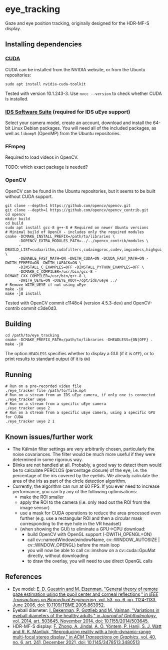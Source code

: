 # eye_tracking

Gaze and eye position tracking, originally designed for the HDR-MF-S display.

## Installing dependencies

### [CUDA](https://developer.nvidia.com/cuda-toolkit)

CUDA can be installed from the NVIDIA website, or from the Ubuntu repositories:

    sudo apt install nvidia-cuda-toolkit

Tested with version 10.1.243-3. Use `nvcc --version` to check whether CUDA is installed.

### [IDS Software Suite](https://en.ids-imaging.com/ids-software-suite.html) (required for IDS uEye support)

Select your camera model, create an account, download and install the 64-bit Linux Debian packages.
You will need all of the included packages, as well as `libomp5` (OpenMP) from the Ubuntu repositories.

### FFmpeg

Required to load videos in OpenCV.

TODO: which exact package is needed?

### OpenCV

OpenCV can be found in the Ubuntu repositories, but it seems to be built without CUDA support.

    git clone --depth=1 https://github.com/opencv/opencv.git
    git clone --depth=1 https://github.com/opencv/opencv_contrib.git
    cd opencv
    mkdir build
    cd build
    sudo apt install gcc-8 g++-8 # Required on newer Ubuntu versions
    # Minimal build of OpenCV - includes only the required modules
    cmake -DCMAKE_INSTALL_PREFIX=/path/to/libraries \
          -DOPENCV_EXTRA_MODULES_PATH=../../opencv_contrib/modules \
          -DBUILD_LIST=cudaarithm,cudafilters,cudaimgproc,cudev,imgcodecs,highgui,video,videoio \
          -DENABLE_FAST_MATH=ON -DWITH_CUDA=ON -DCUDA_FAST_MATH=ON -DWITH_FFMPEG=ON -DWITH_LAPACK=ON \
          -DINSTALL_C_EXAMPLES=OFF -DINSTALL_PYTHON_EXAMPLES=OFF \
          -DCMAKE_C_COMPILER=/usr/bin/gcc-8 -DCMAKE_CXX_COMPILER=/usr/bin/g++-8 \
          -DWITH_UEYE=ON -DUEYE_ROOT=/opt/ids/ueye ../
    # Remove WITH_UEYE if not using uEye
    make -j8
    make -j8 install

Tested with OpenCV commit c1148c4 (version 4.5.3-dev) and OpenCV-contrib commit c3de0d3.

## Building

    cd /path/to/eye_tracking
    cmake -DCMAKE_PREFIX_PATH=/path/to/libraries -DHEADLESS={ON|OFF} .
    make -j8

The option `HEADLESS` specifies whether to display a GUI (if it is `OFF`),
or to print results to standard output (if it is `ON`)

## Running

    # Run on a pre-recorded video file
    ./eye_tracker file /path/to/file.mp4
    # Run on a stream from an IDS uEye camera, if only one is connected
    ./eye_tracker ueye
    # Run on a stream from a specific uEye camera
    ./eye_tracker ueye 2
    # Run on a stream from a specific uEye camera, using a specific GPU for CUDA
    ./eye_tracker ueye 2 1

## Known issues/further work

- The Kálmán filter settings are very arbitrarily chosen, particularly the noise covariances. The filter would be much more useful if they were determined in some rigorous way.
- Blinks are not handled at all. Probably, a good way to detect them would be to calculate PERCLOS (percentage closure) of the eye, i.e. the percentage of the iris covered by the eyelids. We already calculate the area of the iris as part of the circle detection algorithm.
- Currently, the algorithm can run at 60 FPS. If you ever need to increase performance, you can try any of the following optimisations:
    - make the ROI smaller
    - apply the ROI to the camera (i.e. only read out the ROI from the image sensor)
    - use a mask for CUDA operations to reduce the area processed even further (e.g. use a rectangular ROI and then a circular mask corresponding to the eye hole in the VR headset)
    - (when showing the GUI) to eliminate a GPU->CPU download:
        - build OpenCV with OpenGL support (-DWITH_OPENGL=ON)
        - call cv::namedWindow(windowName, cv::WINDOW_AUTOSIZE | cv::WINDOW_OPENGL) before the main loop
        - you will now be able to call cv::imshow on a cv::cuda::GpuMat directly, without downloading
        - to draw the overlay, you will need to use direct OpenGL calls

## References

- Eye model: [E. D. Guestrin and M. Eizenman, "General theory of remote gaze estimation using the pupil center and corneal reflections," in _IEEE Transactions on Biomedical Engineering_, vol. 53, no. 6, pp. 1124-1133, June 2006, doi: 10.1109/TBME.2005.863952.](https://ieeexplore.ieee.org/document/1634506)
- Eyeball diameter: [I. Bekerman, P. Gottlieb and M. Vaiman, "Variations in eyeball diameters of the healthy adults," in _Journal of Ophthalmology_, vol. 2014, art. 503645, November 2014, doi: 10.1155/2014/503645.](https://www.hindawi.com/journals/joph/2014/503645/)
- HDR-MF-S display: [F. Zhong, A. Jindal, A. Ö. Yöntem, P. Hanji, S. J. Watt and R. K. Mantiuk, "Reproducing reality with a high-dynamic-range multi-focal stereo display," in _ACM Transactions on Graphics_, vol. 40, no. 6, art. 241, December 2021, doi: 10.1145/3478513.3480513](https://www.cl.cam.ac.uk/research/rainbow/projects/hdrmfs/Reproducing_reality_HDR_MF_S_display.pdf)
